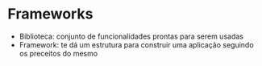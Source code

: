 # Frameworks

- Biblioteca: conjunto de funcionalidades prontas para serem usadas
- Framework: te dá um estrutura para construir uma aplicação seguindo os preceitos do mesmo